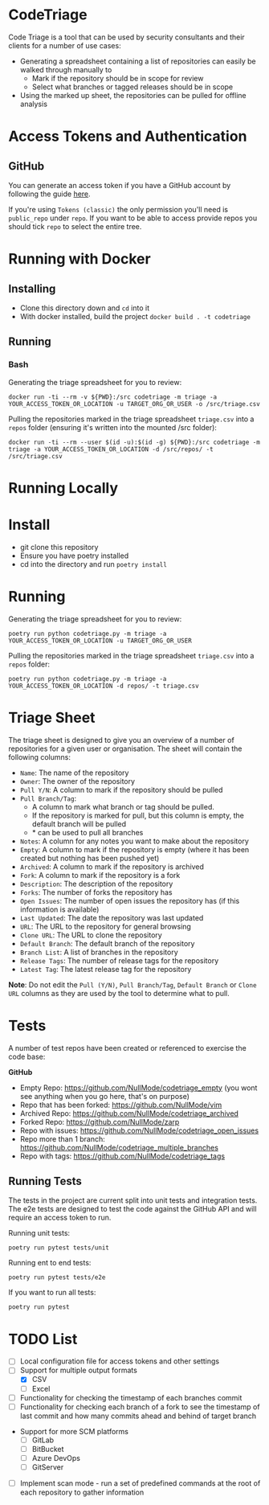 # CodeTriage

Code Triage is a tool that can be used by security consultants and their clients for a number of use cases:

- Generating a spreadsheet containing a list of repositories can easily be walked through manually to
    - Mark if the repository should be in scope for review
    - Select what branches or tagged releases should be in scope
- Using the marked up sheet, the repositories can be pulled for offline analysis

# Access Tokens and Authentication

## GitHub

You can generate an access token if you have a GitHub account by following the guide [here](https://docs.github.com/en/authentication/keeping-your-account-and-data-secure/managing-your-personal-access-tokens).

If you're using `Tokens (classic)` the only permission you'll need is `public_repo` under `repo`. If you want to be able to access provide repos you should tick `repo` to select the entire tree.

# Running with Docker

## Installing

- Clone this directory down and `cd` into it
- With docker installed, build the project `docker build . -t codetriage`

## Running

### Bash

Generating the triage spreadsheet for you to review:

`docker run -ti --rm -v ${PWD}:/src codetriage -m triage -a YOUR_ACCESS_TOKEN_OR_LOCATION -u TARGET_ORG_OR_USER -o /src/triage.csv`

Pulling the repositories marked in the triage spreadsheet `triage.csv` into a `repos` folder (ensuring it's written into the mounted /src folder):

`docker run -ti --rm --user $(id -u):$(id -g) ${PWD}:/src codetriage -m triage -a YOUR_ACCESS_TOKEN_OR_LOCATION -d /src/repos/ -t /src/triage.csv`

# Running Locally

# Install

- git clone this repository
- Ensure you have poetry installed
- cd into the directory and run `poetry install`

# Running

Generating the triage spreadsheet for you to review:

`poetry run python codetriage.py -m triage -a YOUR_ACCESS_TOKEN_OR_LOCATION -u TARGET_ORG_OR_USER`

Pulling the repositories marked in the triage spreadsheet `triage.csv` into a `repos` folder:

`poetry run python codetriage.py -m triage -a YOUR_ACCESS_TOKEN_OR_LOCATION -d repos/ -t triage.csv`

# Triage Sheet

The triage sheet is designed to give you an overview of a number of repositories for a given user or organisation. The sheet will contain the following columns:

- `Name`: The name of the repository
- `Owner`: The owner of the repository
- `Pull Y/N`: A column to mark if the repository should be pulled
- `Pull Branch/Tag`:
  - A column to mark what branch or tag should be pulled. 
  - If the repository is marked for pull, but this column is empty, the default branch will be pulled
  - \* can be used to pull all branches
- `Notes`: A column for any notes you want to make about the repository
- `Empty`: A column to mark if the repository is empty (where it has been created but nothing has been pushed yet)
- `Archived`: A column to mark if the repository is archived
- `Fork`: A column to mark if the repository is a fork
- `Description`: The description of the repository
- `Forks`: The number of forks the repository has
- `Open Issues`: The number of open issues the repository has (if this information is available)
- `Last Updated`: The date the repository was last updated
- `URL`: The URL to the repository for general browsing
- `Clone URL`: The URL to clone the repository
- `Default Branch`: The default branch of the repository
- `Branch List`: A list of branches in the repository
- `Release Tags`: The number of release tags for the repository
- `Latest Tag`: The latest release tag for the repository

**Note**: Do not edit the `Pull (Y/N)`, `Pull Branch/Tag`, `Default Branch` or `Clone URL` columns as they are used by the tool to determine what to pull.

# Tests

A number of test repos have been created or referenced to exercise the code base:

**GitHub**

- Empty Repo: https://github.com/NullMode/codetriage_empty (you wont see anything when you go here, that's on purpose)
- Repo that has been forked: https://github.com/NullMode/vim
- Archived Repo: https://github.com/NullMode/codetriage_archived
- Forked Repo: https://github.com/NullMode/zarp 
- Repo with issues: https://github.com/NullMode/codetriage_open_issues
- Repo more than 1 branch: https://github.com/NullMode/codetriage_multiple_branches
- Repo with tags: https://github.com/NullMode/codetriage_tags

## Running Tests

The tests in the project are current split into unit tests and integration tests. The e2e tests are designed to test the code against the GitHub API and will require an access token to run.

Running unit tests:

`poetry run pytest tests/unit`

Running ent to end tests:

`poetry run pytest tests/e2e`

If you want to run all tests:

`poetry run pytest`

# TODO List

- [ ] Local configuration file for access tokens and other settings
- [ ] Support for multiple output formats
    - [x] CSV
    - [ ] Excel
- [ ] Functionality for checking the timestamp of each branches commit
- [ ] Functionality for checking each branch of a fork to see the timestamp of last commit and how many commits ahead and behind of target branch
- Support for more SCM platforms
    - [ ] GitLab
    - [ ] BitBucket
    - [ ] Azure DevOps
    - [ ] GitServer
- [ ] Implement scan mode - run a set of predefined commands at the root of each repository to gather information